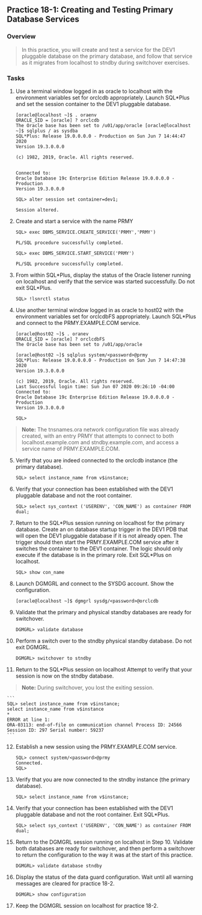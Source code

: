 
Practice 18-1: Creating and Testing Primary Database Services
-------------------------------------------------------------

### Overview

> In this practice, you will create and test a service for the DEV1
> pluggable database on the primary database, and follow that service as
> it migrates from localhost to stndby during switchover exercises.

### Tasks

1.  Use a terminal window logged in as oracle to localhost with the
    environment variables set for orclcdb appropriately. Launch
    SQL\*Plus and set the session container to the DEV1 pluggable
    database.

    ```
    [oracle@localhost ~]$ . oraenv
    ORACLE_SID = [oracle] ? orclcdb
    The Oracle base has been set to /u01/app/oracle [oracle@localhost ~]$ sqlplus / as sysdba
    SQL*Plus: Release 19.0.0.0.0 - Production on Sun Jun 7 14:44:47 2020
    Version 19.3.0.0.0

    (c) 1982, 2019, Oracle. All rights reserved.


    Connected to:
    Oracle Database 19c Enterprise Edition Release 19.0.0.0.0 - Production
    Version 19.3.0.0.0

    SQL> alter session set container=dev1;

    Session altered.
    ```


2.  Create and start a service with the name PRMY

    ```
    SQL> exec DBMS_SERVICE.CREATE_SERVICE('PRMY','PRMY')

    PL/SQL procedure successfully completed.

    SQL> exec DBMS_SERVICE.START_SERVICE('PRMY')

    PL/SQL procedure successfully completed.
    ```


3.  From within SQL\*Plus, display the status of the Oracle listener
    running on localhost and verify that the service was started
    successfully. Do not exit SQL\*Plus.

    ```
    SQL> !lsnrctl status
    ```

4.  Use another terminal window logged in as oracle to host02 with the
    environment variables set for orclcdbFS appropriately. Launch
    SQL\*Plus and connect to the PRMY.EXAMPLE.COM service.

    ```
    [oracle@host02 ~]$ . oranev
    ORACLE_SID = [oracle] ? orclcdbFS
    The Oracle base has been set to /u01/app/oracle

    [oracle@host02 ~]$ sqlplus system/<password>@prmy
    SQL*Plus: Release 19.0.0.0.0 - Production on Sun Jun 7 14:47:38 2020
    Version 19.3.0.0.0

    (c) 1982, 2019, Oracle. All rights reserved.
    Last Successful login time: Sun Jun 07 2020 09:26:10 -04:00 Connected to:
    Oracle Database 19c Enterprise Edition Release 19.0.0.0.0 - Production
    Version 19.3.0.0.0

    SQL>
    ```

> **Note:** The tnsnames.ora network configuration file was already
> created, with an entry PRMY that attempts to connect to both
> localhost.example.com and stndby.example.com, and access a service
> name of PRMY.EXAMPLE.COM.

5.  Verify that you are indeed connected to the orclcdb instance (the
    primary database).

    ```
    SQL> select instance_name from v$instance;
    ```

6.  Verify that your connection has been established with the DEV1
    pluggable database and not the root container.

    ```
    SQL> select sys_context ('USERENV', 'CON_NAME') as container FROM dual;
    ```

7.  Return to the SQL\*Plus session running on localhost for the primary
    database. Create an on database startup trigger in the DEV1 PDB that
    will open the DEV1 pluggable database if it is not already open. The
    trigger should then start the PRMY.EXAMPLE.COM service after it
    switches the container to the DEV1 container. The logic should only
    execute if the database is in the primary role. Exit SQL\*Plus on
    localhost.

    ```
    SQL> show con_name
    ```

8.  Launch DGMGRL and connect to the SYSDG account. Show the
    configuration.

    ```
    [oracle@localhost ~]$ dgmgrl sysdg/<password>@orclcdb
    ```

9.  Validate that the primary and physical standby databases are ready
    for switchover.

    ```
    DGMGRL> validate database 
    ```

10. Perform a switch over to the stndby physical standby database. Do
    not exit DGMGRL.

    ```
    DGMGRL> switchover to stndby
    ```

11. Return to the SQL\*Plus session on localhost Attempt to verify that
    your session is now on the stndby database.
> **Note:** During switchover, you lost the exiting session.

    ```
    SQL> select instance_name from v$instance;
    select instance_name from v$instance
    *
    ERROR at line 1:
    ORA-03113: end-of-file on communication channel Process ID: 24566
    Session ID: 297 Serial number: 59237
    ```

12. Establish a new session using the PRMY.EXAMPLE.COM service.

    ```
    SQL> connect system/<password>@prmy
    Connected.
    SQL>
    ```

13. Verify that you are now connected to the stndby instance (the
    primary database).

    ```
    SQL> select instance_name from v$instance;
    ```

14. Verify that your connection has been established with the DEV1
    pluggable database and not the root container. Exit SQL\*Plus.

    ```
    SQL> select sys_context ('USERENV', 'CON_NAME') as container FROM dual;
    ```

15. Return to the DGMGRL session running on localhost in Step 10.
    Validate both databases are ready for switchover, and then perform a
    switchover to return the configuration to the way it was at the
    start of this practice.

    ```
    DGMGRL> validate database stndby 
    ```

16. Display the status of the data guard configuration. Wait until all
    warning messages are cleared for practice 18-2.

    ```
    DGMGRL> show configuration
    ```

17. Keep the DGMGRL session on localhost for practice 18-2.
